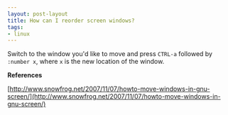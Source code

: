 ```yaml
---
layout: post-layout
title: How can I reorder screen windows?
tags:
- linux
---
```


Switch to the window you'd like to move and press `CTRL-a` followed by `:number
x`, where `x` is the new location of the window.

**References**

[http://www.snowfrog.net/2007/11/07/howto-move-windows-in-gnu-screen/](http://www.snowfrog.net/2007/11/07/howto-move-windows-in-gnu-screen/)
